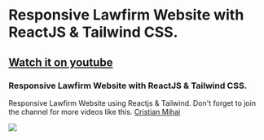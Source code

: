 # Responsive Lawfirm Website with ReactJS & Tailwind CSS.
## [Watch it on youtube](https://www.youtube.com/channel/UCHxFuzPCvAF0HUygKB67etw)
### Responsive Lawfirm Website with ReactJS & Tailwind CSS.
Responsive Lawfirm Website using Reactjs & Tailwind.
Don't forget to join the channel for more videos like this. [Cristian Mihai](https://www.youtube.com/channel/UCHxFuzPCvAF0HUygKB67etw)

![](preview.png)
